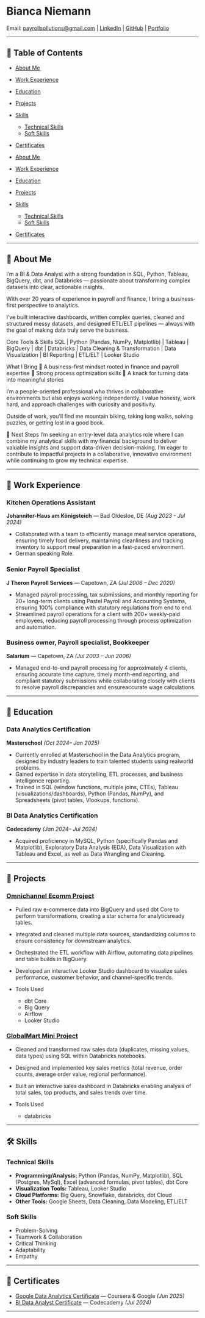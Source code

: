# Bianca Niemann

Email: payrollsollutions@gmail.com | [LinkedIn](https://www.linkedin.com/in/bianca-niemann/) | [GitHub](https://github.com/BiancaNiemann) | [Portfolio](https://payrollsollutions.wixsite.com/bianca-niemann)

---

## 📌 Table of Contents
- [About Me](#about-me)
- [Work Experience](#work-experience)
- [Education](#education)
- [Projects](#projects)
- [Skills](#skills)
  - [Technical Skills](#technical-skills)
  - [Soft Skills](#soft-skills)
- [Certificates](#certificates)

- [About Me](#about-me)
- [Work Experience](#work-experience)
- [Education](#education)
- [Projects](#projects)
- [Skills](#skills)
  - [Technical Skills](#technical-skills)
  - [Soft Skills](#soft-skills)
- [Certificates](#certificates)

---

## 👤 About Me
I’m a BI & Data Analyst with a strong foundation in SQL, Python, Tableau, BigQuery, dbt, and Databricks — passionate about transforming complex datasets into clear, actionable insights.

With over 20 years of experience in payroll and finance, I bring a business-first perspective to analytics. 

​I’ve built interactive dashboards, written complex queries, cleaned and structured messy datasets, and designed ETL/ELT pipelines — always with the goal of making data truly serve the business.

​Core Tools & Skills
SQL | Python (Pandas, NumPy, Matplotlib) | Tableau | BigQuery | dbt | Databricks | Data Cleaning & Transformation | Data Visualization | BI Reporting | ETL/ELT | Looker Studio

What I Bring
🔹 A business-first mindset rooted in finance and payroll expertise
🔹 Strong process optimization skills
🔹 A knack for turning data into meaningful stories

​I’m a people-oriented professional who thrives in collaborative environments but also enjoys working independently. I value honesty, work hard, and approach challenges with curiosity and positivity.

​Outside of work, you’ll find me mountain biking, taking long walks, solving puzzles, or getting lost in a good book.

​🚀 Next Steps
I’m seeking an entry-level data analytics role where I can combine my analytical skills with my financial background to deliver valuable insights and support data-driven decision-making. I’m eager to contribute to impactful projects in a collaborative, innovative environment while continuing to grow my technical expertise.

---

## 💼 Work Experience

### Kitchen Operations Assistant
**Johanniter-Haus am Königsteich** — Bad Oldesloe, DE _(Aug 2023 - Jul 2024)_  
- Collaborated with a team to efficiently manage meal service operations, ensuring timely food delivery, maintaining cleanliness and tracking inventory to support meal preparation in a fast-paced environment.
- German speaking Role.

### Senior Payroll Specialist
**J Theron Payroll Services** — Capetown, ZA _(Jul 2006 – Dec 2020)_  
- Managed payroll processing, tax submissions, and monthly reporting for 20+ long-term clients using Pastel Payroll and Accounting Systems, ensuring 100% compliance with statutory regulations from end to end.
- Streamlined payroll operations for a client with 200+ weekly-paid employees, reducing payroll processing through process optimization and automation.

### Business owner, Payroll specialist, Bookkeeper 
**Salarium** — Capetown, ZA _(Jul 2003 – Jun 2006)_  
- Managed end-to-end payroll processing for approximately 4 clients, ensuring accurate time capture, timely month-end reporting, and compliant statutory submissions while collaborating closely with clients to resolve payroll discrepancies and ensureaccurate wage calculations.

---

## 💼 Education

### Data Analytics Certification
**Masterschool** _(Oct 2024– Jan 2025)_  
  - Currently enrolled at Masterschool in the Data Analytics program, designed by industry leaders to train talented students using realworld problems.
  - Gained expertise in data storytelling, ETL processes, and business intelligence reporting.
  - Trained in SQL (window functions, multiple joins, CTEs), Tableau (visualizations/dashboards), Python (Pandas, NumPy), and Spreadsheets (pivot tables, Vlookups, functions).

### BI Data Analytics Certification 
**Codecademy** _(Jan 2024– Jul 2024)_  
  - Acquired proficiency in MySQL, Python (specifically Pandas and Matplotlib), Exploratory Data Analysis (EDA), Data Visualization with Tableau and Excel, as well as Data Wrangling and Cleaning.

---

## 🚀 Projects

### [Omnichannel Ecomm Project](https://github.com/BiancaNiemann/Data_Analyst_Portfolio_Projects/tree/main/Omnichannel_Ecomm_Project)  
  - Pulled raw e-commerce data into BigQuery and used dbt Core to perform transformations, creating a star schema for analyticsready tables.
  - Integrated and cleaned multiple data sources, standardizing columns to ensure consistency for downstream analytics.
  - Orchestrated the ETL workflow with Airflow, automating data pipelines and table builds in BigQuery.
  - Developed an interactive Looker Studio dashboard to visualize sales performance, customer behavior, and channel-specific trends.
 
  - Tools Used
     - dbt Core
     - Big Query
     - Airflow
     - Looker Studio
  

### [GlobalMart Mini Project](https://github.com/BiancaNiemann/Data_Analyst_Portfolio_Projects/tree/main/databricks_Global_Mart_Mini-Project)  
  - Cleaned and transformed raw sales data (duplicates, missing values, data types) using SQL within Databricks notebooks.
  - Designed and implemented key sales metrics (total revenue, order counts, average order value, regional performance).
  - Built an interactive sales dashboard in Databricks enabling analysis of total sales, top products, and sales trends over time.
 
  - Tools Used
     - databricks

---

## 🛠 Skills

### Technical Skills
- **Programming/Analysis:** Python (Pandas, NumPy, Matplotlib), SQL (Postgres, MySql), Excel (advanced formulas, pivot tables), dbt Core
- **Visualization Tools:** Tableau, Looker Studio
- **Cloud Platforms:** Big Query, Snowflake, databricks, dbt Cloud
- **Other Tools:** Google Sheets, Data Cleaning, Data Modeling, ETL/ELT  

### Soft Skills
- Problem-Solving  
- Teamwork & Collaboration  
- Critical Thinking  
- Adaptability  
- Empathy  

---

## 📜 Certificates

- [Google Data Analytics Certificate](https://github.com/BiancaNiemann/Certificates/blob/main/Data_Analyst_Certs/Coursera%20-%20Google%20Data%20Analytics%20Full%20Cert.pdf) — Coursera & Google _(Jun 2025)_  
- [BI Data Analyst Certificate](https://github.com/BiancaNiemann/Certificates/blob/main/Data_Analyst_Certs/Codecademy%20-%20BI%20Data%20Analyst.pdf) — Codecademy _(Jul 2024)_  

---
